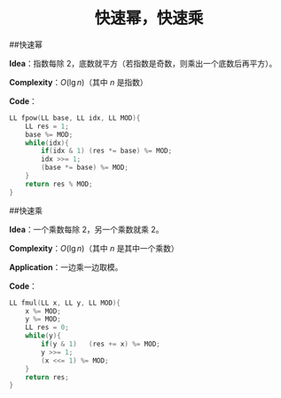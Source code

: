 <h1 style="text-align: center"> 快速幂，快速乘 </h1>



##快速幂

**Idea**：指数每除 $2$，底数就平方（若指数是奇数，则乘出一个底数后再平方）。

**Complexity**：$O(\lg n)$（其中 $n$ 是指数）

**Code**：

```cpp
LL fpow(LL base, LL idx, LL MOD){
	LL res = 1;
	base %= MOD;
	while(idx){
		if(idx & 1)	(res *= base) %= MOD;
		idx >>= 1;
		(base *= base) %= MOD;
	}
	return res % MOD;
}
```



##快速乘

**Idea**：一个乘数每除 $2$，另一个乘数就乘 $2$。

**Complexity**：$O(\lg n)$（其中 $n$ 是其中一个乘数）

**Application**：一边乘一边取模。

**Code**：

```cpp
LL fmul(LL x, LL y, LL MOD){
	x %= MOD;
	y %= MOD;
	LL res = 0;
	while(y){
		if(y & 1)	(res += x) %= MOD;
		y >>= 1;
		(x <<= 1) %= MOD;
	}
	return res;
}
```



